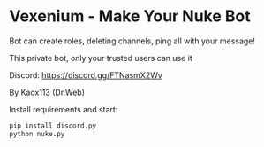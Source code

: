 # Vexenium - Make Your Nuke Bot

Bot can create roles, deleting channels, ping all with your message!

This private bot, only your trusted users can use it

Discord: https://discord.gg/FTNasmX2Wv

By Kaox113 (Dr.Web)

Install requirements and start:
```bash
pip install discord.py
python nuke.py
